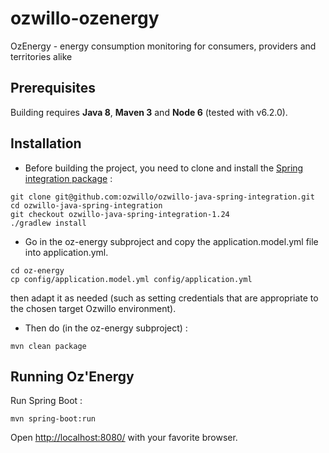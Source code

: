 # ozwillo-ozenergy
OzEnergy - energy consumption monitoring for consumers, providers and territories alike

## Prerequisites

Building requires **Java 8**, **Maven 3** and **Node 6** (tested with v6.2.0).

## Installation

* Before building the project, you need to clone and install the [Spring integration package](https://github.com/ozwillo/ozwillo-java-spring-integration) :

```
git clone git@github.com:ozwillo/ozwillo-java-spring-integration.git
cd ozwillo-java-spring-integration
git checkout ozwillo-java-spring-integration-1.24
./gradlew install
```

* Go in the oz-energy subproject and copy the application.model.yml file into application.yml.

```
cd oz-energy
cp config/application.model.yml config/application.yml
```
then adapt it as needed (such as setting credentials that are appropriate to the chosen target Ozwillo environment).

* Then do (in the oz-energy subproject) : 

```
mvn clean package 
```

## Running Oz'Energy 

Run Spring Boot :

```
mvn spring-boot:run
```

Open [http://localhost:8080/](http://localhost:8080/) with your favorite browser.
